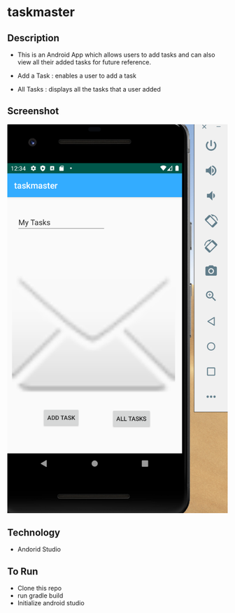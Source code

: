 # taskmaster

## Description
- This is an Android App which allows users to add tasks and can also view all their added tasks for future reference.

- Add a Task : enables a user to add a task
- All Tasks : displays all the tasks that a user added

## Screenshot

![screenshot](https://github.com/jjblues86/taskmaster/blob/master/screenshots/Screen%20Shot%201398-11-22%20at%2012.34.56%20PM.png)

## Technology
- Andorid Studio

## To Run
- Clone this repo
- run gradle build
- Initialize android studio
